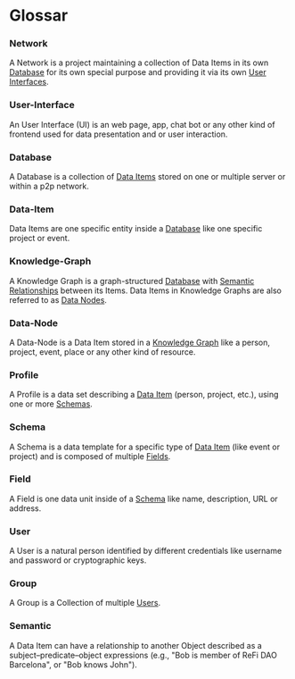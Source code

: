 # Glossar
### Network
A Network is a project maintaining a collection of Data Items in its own [Database](#database) for its own special purpose and providing it via its own [User Interfaces](#User-Interface).
### User-Interface
An User Interface (UI) is an web page, app, chat bot or any other kind of frontend used for data presentation and or user interaction.
### Database
A Database is a collection of [Data Items](#Data-Item) stored on one or multiple server or within a p2p network.
### Data-Item
Data Items are one specific entity inside a [Database](#database) like one specific project or event.
### Knowledge-Graph
A Knowledge Graph is a graph-structured [Database](#Database) with [Semantic Relationships](#Semantic) between its Items. Data Items in Knowledge Graphs are also referred to as [Data Nodes](#Data-Node).
### Data-Node
A Data-Node is a Data Item stored in a [Knowledge Graph](#Knowledge%20Graph) like a person, project, event, place or any other kind of resource.
### Profile
A Profile is a data set describing a [Data Item](#Data-Item) (person, project, etc.), using one or more [Schemas](#Schema).
### Schema
A Schema is a data template for a specific type of [Data Item](#Data-Item) (like event or project) and is composed of multiple [Fields](#Filed).
### Field
A Field is one data unit inside of a [Schema](#Schema) like name, description, URL or address.
### User
A User is a natural person identified by different credentials like username and password or cryptographic keys.
### Group
A Group is a Collection of multiple [Users](#User).
### Semantic
A Data Item can have a relationship to another Object described as a subject–predicate–object expressions (e.g., "Bob is member of ReFi DAO Barcelona", or "Bob knows John").